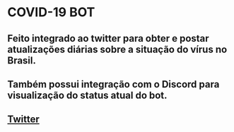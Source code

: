 # COVID-19 BOT
## Feito integrado ao twitter para obter e postar atualizações diárias sobre a situação do vírus no Brasil.
## Também possui integração com o Discord para visualização do status atual do bot.
## [Twitter]

[Twitter]: https://twitter.com/COVID_Brazil
